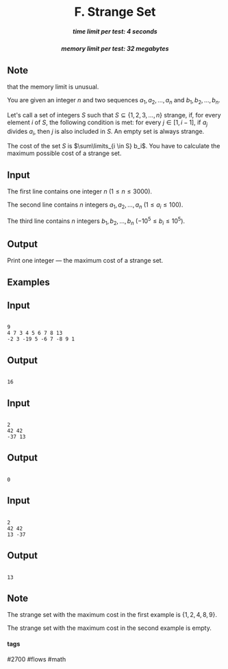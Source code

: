 <h1 style='text-align: center;'> F. Strange Set</h1>

<h5 style='text-align: center;'>time limit per test: 4 seconds</h5>
<h5 style='text-align: center;'>memory limit per test: 32 megabytes</h5>

## Note

 that the memory limit is unusual.

You are given an integer $n$ and two sequences $a_1, a_2, \dots, a_n$ and $b_1, b_2, \dots, b_n$.

Let's call a set of integers $S$ such that $S \subseteq \{1, 2, 3, \dots, n\}$ strange, if, for every element $i$ of $S$, the following condition is met: for every $j \in [1, i - 1]$, if $a_j$ divides $a_i$, then $j$ is also included in $S$. An empty set is always strange.

The cost of the set $S$ is $\sum\limits_{i \in S} b_i$. You have to calculate the maximum possible cost of a strange set.

## Input

The first line contains one integer $n$ ($1 \le n \le 3000$).

The second line contains $n$ integers $a_1, a_2, \dots, a_n$ ($1 \le a_i \le 100$).

The third line contains $n$ integers $b_1, b_2, \dots, b_n$ ($-10^5 \le b_i \le 10^5$).

## Output

Print one integer — the maximum cost of a strange set.

## Examples

## Input


```

9
4 7 3 4 5 6 7 8 13
-2 3 -19 5 -6 7 -8 9 1

```
## Output


```

16

```
## Input


```

2
42 42
-37 13

```
## Output


```

0

```
## Input


```

2
42 42
13 -37

```
## Output


```

13

```
## Note

The strange set with the maximum cost in the first example is $\{1, 2, 4, 8, 9\}$.

The strange set with the maximum cost in the second example is empty.



#### tags 

#2700 #flows #math 